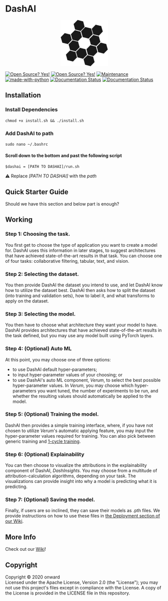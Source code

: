 # DashAI

<p align="center">
  <img width="150px" src="app\public\visualAI.png">
</p>

[![Open Source? Yes!](https://img.shields.io/badge/Version-0.1-green)](https://img.shields.io/badge/Version-0.1-green)
[![Open Source? Yes!](https://badgen.net/badge/Open%20Source%20%3F/Yes%21/blue?icon=github)](https://github.com/Naereen/badges/)
[![Maintenance](https://img.shields.io/badge/Maintained%3F-yes-green.svg)](https://GitHub.com/Naereen/StrapDown.js/graphs/commit-activity)
[![made-with-python](https://img.shields.io/badge/made%20with-Python%2C%20JS-brightgreen)](https://img.shields.io/badge/made%20with-Python%2C%20JS-brightgreen)
[![Documentation Status](https://img.shields.io/badge/Python-v3.6-blue)](https://img.shields.io/badge/Python-v3.6-blue)
[![Documentation Status](https://readthedocs.org/projects/ansicolortags/badge/?version=latest)](http://ansicolortags.readthedocs.io/?badge=latest)

## Installation

### Install Dependencies
```shell
chmod +x install.sh && ./install.sh
```
### Add DashAI to path
```shell
sudo nano ~/.bashrc
```
#### Scroll down to the bottom and past the following script
```shell
$dashai = [PATH TO DASHAI]/run.sh
```
:warning: Replace _[PATH TO DASHAI]_ with the _path_

## Quick Starter Guide

Should we have this section and below part is enough?

## Working
### Step 1: Choosing the task.
You first get to choose the type of application you want to create a model for. DashAI uses this information in later stages, to suggest architectures that have achieved state-of-the-art results in that task. You can choose one of four tasks: collaborative filtering, tabular, text, and vision.

### Step 2: Selecting the dataset.
You then provide DashAI the dataset you intend to use, and let DashAI know how to utilize the dataset best. DashAI then asks how to split the dataset (into training and validation sets), how to label it, and what transforms to apply on the dataset.

### Step 3: Selecting the model.
You then have to choose what architecture they want your model to have. DashAI provides architectures that have achieved state-of-the-art results in the task defined, but you may use any model built using PyTorch layers.

### Step 4: (Optional) Auto ML
At this point, you may choose one of three options:
- to use DashAI default hyper-parameters;
- to input hyper-parameter values of your choosing; or
- to use DashAI's auto ML component, _Verum_, to select the best possible hyper-parameter values.
In _Verum_, you may choose which hyper-parameters you want tuned, the number of experiments to be run, and whether the resulting values should automatically be applied to the model.

### Step 5: (Optional) Training the model.
DashAI then provides a simple training interface, where, if you have not chosen to utilize _Verum_'s automatic applying feature, you may input the hyper-parameter values required for training. You can also pick between generic training and [1-cycle training](https://arxiv.org/pdf/1803.09820.pdf).

### Step 6: (Optional) Explainability
You can then choose to visualize the attributions in the explainability component of DashAI, _DashInsights_. You may choose from a multitude of attribution-calculation algorithms, depending on your task. The visualizations can provide insight into why a model is predicting what it is predicting.

### Step 7: (Optional) Saving the model.
Finally, if users are so inclined, they can save their models as .pth files. We provide instructions on how to use these files in [the Deployment section of our Wiki](https://github.com/manikyabard/DashAI/wiki/6.-Deployment).

## More Info
Check out our [Wiki](https://github.com/manikyabard/DashAI/wiki)!

## Copyright
Copyright &copy; 2020 onward  
Licensed under the Apache License, Version 2.0 (the "License"); you may not use this project's files except in compliance with the License. A copy of the License is provided in the LICENSE file in this repository.
